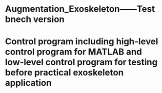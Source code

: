# Augmentation_Exoskeleton——Test bnech version
Control program including high-level control program for MATLAB and low-level control program for testing before practical exoskeleton application
=======
